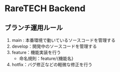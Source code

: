 # RareTECH Backend

## ブランチ運用ルール
1. main : 本番環境で動いているソースコードを管理する
2. develop：開発中のソースコードを管理する
3. feature：機能実装を行う
    - 命名規則：feature/{機能名}
4. hotfix：バグ修正などの軽微な修正を行う
